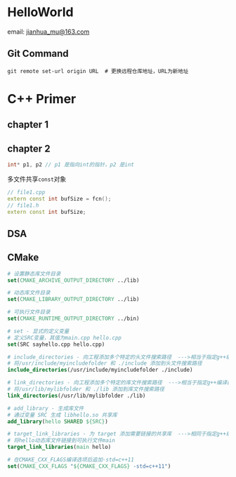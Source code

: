 # HelloWorld

email: jianhua_mu@163.com

## Git Command

```sheel
git remote set-url origin URL  # 更换远程仓库地址，URL为新地址
```


# C++ Primer

## chapter 1

## chapter 2

```c++
int* p1, p2 // p1 是指向int的指针，p2 是int
```

多文件共享``const``对象
```c++
// file1.cpp
extern const int bufSize = fcn();
// file1.h
extern const int bufSize;
```


## DSA

## CMake
```cmake
# 设置静态库文件目录
set(CMAKE_ARCHIVE_OUTPUT_DIRECTORY ../lib)

# 动态库文件目录
set(CMAKE_LIBRARY_OUTPUT_DIRECTORY ../lib)

# 可执行文件目录
set(CMAKE_RUNTIME_OUTPUT_DIRECTORY ../bin)

# set - 显式的定义变量
# 定义SRC变量，其值为main.cpp hello.cpp
set(SRC sayhello.cpp hello.cpp)

# include_directories - 向工程添加多个特定的头文件搜索路径  --->相当于指定g++编译器的-I参数
# 将/usr/include/myincludefolder 和 ./include 添加到头文件搜索路径
include_directories(/usr/include/myincludefolder ./include)

# link_directories - 向工程添加多个特定的库文件搜索路径  --->相当于指定g++编译器的-L参数
# 将/usr/lib/mylibfolder 和 ./lib 添加到库文件搜索路径
link_directories(/usr/lib/mylibfolder ./lib)

# add_library - 生成库文件
# 通过变量 SRC 生成 libhello.so 共享库
add_library(hello SHARED ${SRC})

# target_link_libraries - 为 target 添加需要链接的共享库  --->相同于指定g++编译器-l参数
# 将hello动态库文件链接到可执行文件main
target_link_libraries(main hello)

# 在CMAKE_CXX_FLAGS编译选项后追加-std=c++11
set(CMAKE_CXX_FLAGS "${CMAKE_CXX_FLAGS} -std=c++11")
```
